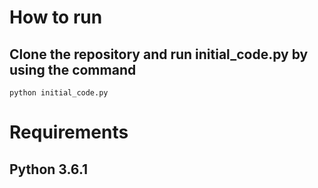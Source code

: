 # How to run
## Clone the repository and run initial_code.py by using the command
```
python initial_code.py
```
# Requirements
## Python 3.6.1
